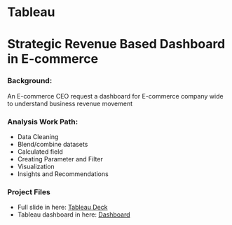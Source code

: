 # Tableau
# Strategic Revenue Based Dashboard in E-commerce

### Background:
An E-commerce CEO request a dashboard for E-commerce company wide to understand business revenue movement

### Analysis Work Path:
- Data Cleaning
- Blend/combine datasets
- Calculated field
- Creating Parameter and Filter
- Visualization
- Insights and Recommendations

### Project Files
- Full slide in here: [Tableau Deck]()
- Tableau dashboard in here: [Dashboard]()
